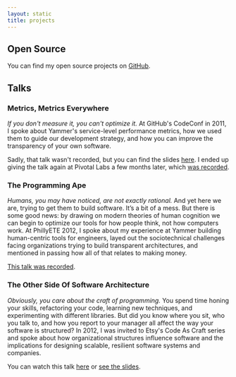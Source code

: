 ```yaml
---
layout: static
title: projects
---
```


Open Source
-----------

You can find my open source projects on [GitHub](http://github.com/codahale).


Talks
-----

### Metrics, Metrics Everywhere

*If you don't measure it, you can't optimize it.* At GitHub's CodeConf in 2011, I
spoke about Yammer's service-level performance metrics, how we used them to guide
our development strategy, and how you can improve the transparency of your own
software.

Sadly, that talk wasn't recorded, but you can find the slides
[here](https://dl.dropbox.com/u/2744222/2011-04-09-Metrics-Metrics-Everywhere.pdf).
I ended up giving the talk again at Pivotal Labs a few months later, which
[was recorded](http://www.youtube.com/watch?v=czes-oa0yik).

### The Programming Ape

*Humans, you may have noticed, are not exactly rational.* And yet here we are,
trying to get them to build software. It’s a bit of a mess. But there is some
good news: by drawing on modern theories of human cognition we can begin to
optimize our tools for how people think, not how computers work. At PhillyETE
2012, I spoke about my experience at Yammer building human-centric tools for
engineers, layed out the sociotechnical challenges facing organizations trying to
build transparent architectures, and mentioned in passing how all of that relates
to making money.

[This talk was recorded](https://dl.dropboxusercontent.com/u/2744222/2012-04-10-The-Programming-Ape.mp4).

### The Other Side Of Software Architecture

*Obviously, you care about the craft of programming.* You spend time honing your
skills, refactoring your code, learning new techniques, and experimenting with
different libraries. But did you know where you sit, who you talk to, and how you
report to your manager all affect the way your software is structured?
In 2012, I was invited to Etsy's Code As Craft series and spoke about how
organizational structures influence software and the implications for designing
scalable, resilient software systems and companies.

You can watch this talk [here](http://www.livestream.com/etsy/video?clipId=pla_780bfe22-12e8-4c7f-8c7b-06cc6cac9c49)
or [see the slides](https://dl.dropboxusercontent.com/u/2744222/2012-06-28-The-Other-Side-Of-Software-Architecture.pdf).